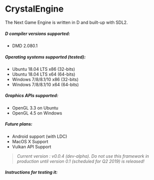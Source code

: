 # CrystalEngine
The Next Game Engine is written in D and built-up with SDL2.

##### D compiler versions supported:
* DMD 2.080.1

##### Operating systems supported (tested):
* Ubuntu 18.04 LTS x86 (32-bits)
* Ubuntu 18.04 LTS x64 (64-bits)
* Windows 7/8/8.1/10 x86 (32-bits)
* Windows 7/8/8.1/10 x64 (64-bits)

##### Graphics APIs supported:
* OpenGL 3.3 on Ubuntu
* OpenGL 4.5 on Windows

##### Future plans:
* Android support (with LDC)
* MacOS X Support
* Vulkan API Support

> *Current version : v0.0.4 (dev-alpha). Do not use this framework in production until version 0.1 (scheduled for Q2 2019) is released!*

##### Instructions for testing it:
